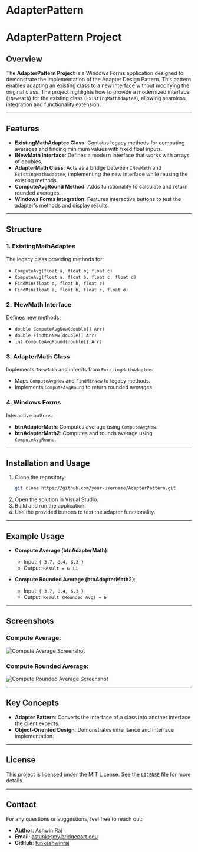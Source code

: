 # AdapterPattern
# AdapterPattern Project

## Overview
The **AdapterPattern Project** is a Windows Forms application designed to demonstrate the implementation of the Adapter Design Pattern. This pattern enables adapting an existing class to a new interface without modifying the original class. The project highlights how to provide a modernized interface (`INewMath`) for the existing class (`ExistingMathAdaptee`), allowing seamless integration and functionality extension.

---

## Features
- **ExistingMathAdaptee Class**: Contains legacy methods for computing averages and finding minimum values with fixed float inputs.
- **INewMath Interface**: Defines a modern interface that works with arrays of doubles.
- **AdapterMath Class**: Acts as a bridge between `INewMath` and `ExistingMathAdaptee`, implementing the new interface while reusing the existing methods.
- **ComputeAvgRound Method**: Adds functionality to calculate and return rounded averages.
- **Windows Forms Integration**: Features interactive buttons to test the adapter's methods and display results.

---

## Structure
### 1. ExistingMathAdaptee
The legacy class providing methods for:
- `ComputeAvg(float a, float b, float c)`
- `ComputeAvg(float a, float b, float c, float d)`
- `FindMin(float a, float b, float c)`
- `FindMin(float a, float b, float c, float d)`

### 2. INewMath Interface
Defines new methods:
- `double ComputeAvgNew(double[] Arr)`
- `double FindMinNew(double[] Arr)`
- `int ComputeAvgRound(double[] Arr)`

### 3. AdapterMath Class
Implements `INewMath` and inherits from `ExistingMathAdaptee`:
- Maps `ComputeAvgNew` and `FindMinNew` to legacy methods.
- Implements `ComputeAvgRound` to return rounded averages.

### 4. Windows Forms
Interactive buttons:
- **btnAdapterMath**: Computes average using `ComputeAvgNew`.
- **btnAdapterMath2**: Computes and rounds average using `ComputeAvgRound`.

---

## Installation and Usage
1. Clone the repository:
   ```bash
   git clone https://github.com/your-username/AdapterPattern.git
   ```
2. Open the solution in Visual Studio.
3. Build and run the application.
4. Use the provided buttons to test the adapter functionality.

---

## Example Usage
- **Compute Average (btnAdapterMath)**:
  - Input: `{ 3.7, 8.4, 6.3 }`
  - Output: `Result = 6.13`

- **Compute Rounded Average (btnAdapterMath2)**:
  - Input: `{ 3.7, 8.4, 6.3 }`
  - Output: `Result (Rounded Avg) = 6`

---

## Screenshots
### Compute Average:
![Compute Average Screenshot](path-to-your-screenshot1.png)

### Compute Rounded Average:
![Compute Rounded Average Screenshot](path-to-your-screenshot2.png)

---

## Key Concepts
- **Adapter Pattern**: Converts the interface of a class into another interface the client expects.
- **Object-Oriented Design**: Demonstrates inheritance and interface implementation.

---

## License
This project is licensed under the MIT License. See the `LICENSE` file for more details.

---

## Contact
For any questions or suggestions, feel free to reach out:
- **Author**: Ashwin Raj
- **Email**: astunk@my.bridgeport.edu
- **GitHub**: [tunkashwinraj](https://github.com/tunkashwinraj)



